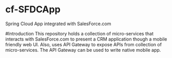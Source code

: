 # cf-SFDCApp
Spring Cloud App integrated with SalesForce.com

#Introduction
This repository holds a collection of micro-services that interacts with SalesForce.com to present a CRM application though a mobile friendly web UI. Also, uses API Gateway to expose APIs from collection of micro-services. The API Gateway can be used to write native mobile app.

